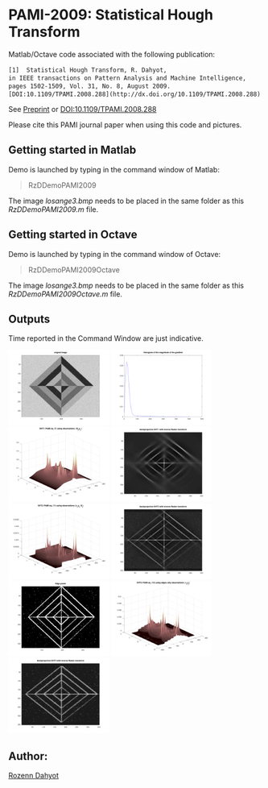 # PAMI-2009: Statistical Hough Transform

Matlab/Octave code associated with the following publication: 

```
[1]  Statistical Hough Transform, R. Dahyot, 
in IEEE transactions on Pattern Analysis and Machine Intelligence, pages 1502-1509, Vol. 31, No. 8, August 2009. [DOI:10.1109/TPAMI.2008.288](http://dx.doi.org/10.1109/TPAMI.2008.288)
```

See [Preprint](http://www.tara.tcd.ie/handle/2262/31106)  or [DOI:10.1109/TPAMI.2008.288](http://dx.doi.org/10.1109/TPAMI.2008.288)

Please cite this PAMI journal paper when using this code and pictures.

## Getting started in Matlab

Demo is launched by typing in the command window of Matlab:

> RzDDemoPAMI2009 

The image *losange3.bmp* needs to be placed in the same folder as this *RzDDemoPAMI2009.m* file.

## Getting started in Octave

Demo is launched by typing in the command window of Octave:

> RzDDemoPAMI2009Octave 

The image *losange3.bmp* needs to be placed in the same folder as this *RzDDemoPAMI2009Octave.m* file.

## Outputs

Time reported in the Command Window are just indicative.

<img width="200" alt="figure 1" src="images/fig1.png"> <img width="200" alt="figure 2" src="images/fig2.png"> <img width="200" alt="figure 3" src="images/fig3.png"> <img width="200" alt="figure 4" src="images/fig4.png"> <img width="200" alt="figure 5" src="images/fig5.png"> <img width="200" alt="figure 6" src="images/fig6.png"> <img width="200" alt="figure 7" src="images/fig7.png"> <img width="200" alt="figure 8" src="images/fig8.png"> <img width="200" alt="figure 9" src="images/fig9.png"> 


## Author: 

[Rozenn Dahyot](https://roznn.github.io/)

